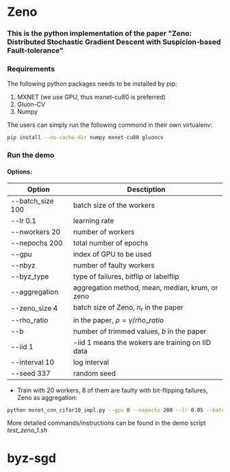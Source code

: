 # Zeno

### This is the python implementation of the paper "Zeno: Distributed Stochastic Gradient Descent with Suspicion-based Fault-tolerance"

### Requirements

The following python packages needs to be installed by pip:

1. MXNET (we use GPU, thus mxnet-cu80 is preferred)
2. Gluon-CV
3. Numpy

The users can simply run the following commond in their own virtualenv:

```bash
pip install --no-cache-dir numpy mxnet-cu80 gluoncv
```

### Run the demo

#### Options:

| Option     | Desctiption | 
| ---------- | ----------- | 
|--batch_size 100| batch size of the workers|
|--lr 0.1| learning rate|
|--nworkers 20| number of workers|
|--nepochs 200| total number of epochs|
|--gpu | index of GPU to be used|
|--nbyz | number of faulty workers|
|--byz_type | type of failures, bitflip or labelflip|
|--aggregation | aggregation method, mean, median, krum, or zeno|
|--zeno_size 4 | batch size of Zeno, $n_r$ in the paper|
|--rho_ratio | in the paper, $\rho = \gamma / rho\_ratio$|
|--b | number of trimmed values, $b$ in the paper|
|--iid 1| -iid 1 means the wokers are training on IID data|
|--interval 10| log interval|
|--seed 337 | random seed|

* Train with 20 workers, 8 of them are faulty with bit-flipping failures, Zeno as aggregation:
```bash
python mxnet_cnn_cifar10_impl.py --gpu 0 --nepochs 200 --lr 0.05 --batch_size 100 --nworkers 20 --nbyz 8 --byz_type bitflip --rho 200 --b 12 --zeno_size 4 --aggregation zeno
```


More detailed commands/instructions can be found in the demo script *test_zeno_1.sh*

# byz-sgd
